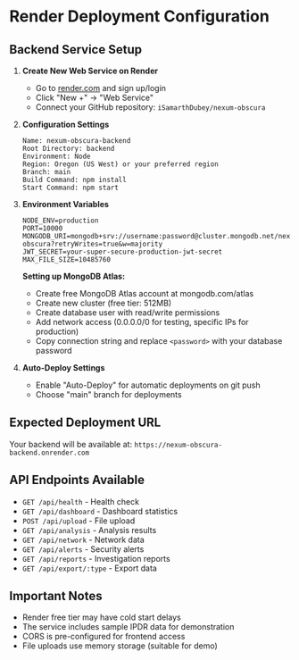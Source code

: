 # Render Deployment Configuration

## Backend Service Setup

1. **Create New Web Service on Render**
   - Go to [render.com](https://render.com) and sign up/login
   - Click "New +" → "Web Service"
   - Connect your GitHub repository: `iSamarthDubey/nexum-obscura`

2. **Configuration Settings**
   ```
   Name: nexum-obscura-backend
   Root Directory: backend
   Environment: Node
   Region: Oregon (US West) or your preferred region
   Branch: main
   Build Command: npm install
   Start Command: npm start
   ```

3. **Environment Variables**
   ```
   NODE_ENV=production
   PORT=10000
   MONGODB_URI=mongodb+srv://username:password@cluster.mongodb.net/nexum-obscura?retryWrites=true&w=majority
   JWT_SECRET=your-super-secure-production-jwt-secret
   MAX_FILE_SIZE=10485760
   ```

   **Setting up MongoDB Atlas:**
   - Create free MongoDB Atlas account at mongodb.com/atlas
   - Create new cluster (free tier: 512MB)
   - Create database user with read/write permissions  
   - Add network access (0.0.0.0/0 for testing, specific IPs for production)
   - Copy connection string and replace `<password>` with your database password

4. **Auto-Deploy Settings**
   - Enable "Auto-Deploy" for automatic deployments on git push
   - Choose "main" branch for deployments

## Expected Deployment URL
Your backend will be available at: `https://nexum-obscura-backend.onrender.com`

## API Endpoints Available
- `GET /api/health` - Health check
- `GET /api/dashboard` - Dashboard statistics  
- `POST /api/upload` - File upload
- `GET /api/analysis` - Analysis results
- `GET /api/network` - Network data
- `GET /api/alerts` - Security alerts
- `GET /api/reports` - Investigation reports
- `GET /api/export/:type` - Export data

## Important Notes
- Render free tier may have cold start delays
- The service includes sample IPDR data for demonstration
- CORS is pre-configured for frontend access
- File uploads use memory storage (suitable for demo)
